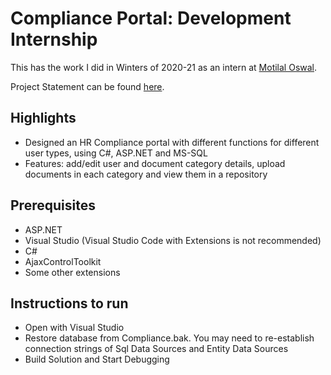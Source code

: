 # Compliance Portal: Development Internship
This has the work I did in Winters of 2020-21 as an intern at [Motilal Oswal](https://www.motilaloswal.com/).

Project Statement can be found [here](scope.pdf).  

## Highlights  
- Designed an HR Compliance portal with different functions for different user types, using C#, ASP.NET and MS-SQL  
- Features: add/edit user and document category details, upload documents in each category and view them in a repository  

## Prerequisites  
- ASP.NET  
- Visual Studio (Visual Studio Code with Extensions is not recommended)  
- C#  
- AjaxControlToolkit  
- Some other extensions  

## Instructions to run  
- Open with Visual Studio  
- Restore database from Compliance.bak. You may need to re-establish connection strings of Sql Data Sources and Entity Data Sources  
- Build Solution and Start Debugging  
